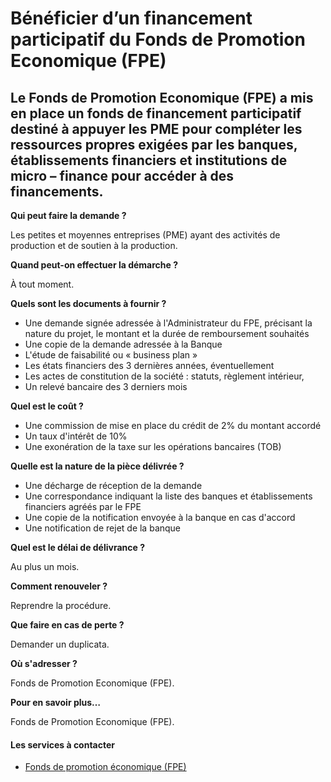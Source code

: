 # Bénéficier d’un financement participatif du Fonds de Promotion Economique (FPE)

Le Fonds de Promotion Economique (FPE) a mis en place un fonds de financement participatif destiné à appuyer les PME pour compléter les ressources propres exigées par les banques, établissements financiers et institutions de micro – finance pour accéder à des financements.
---------------------------------------------------------------------------------------------------------------------------------------------------------------------------------------------------------------------------------------------------------------------------------

**Qui peut faire la demande ?**

Les petites et moyennes entreprises (PME) ayant des activités de production et de soutien à la production.

**Quand peut-on effectuer la démarche ?**

À tout moment.

**Quels sont les documents à fournir ?**

*   Une demande signée adressée à l'Administrateur du FPE, précisant la nature du projet, le montant et la durée de remboursement souhaités
*   Une copie de la demande adressée à la Banque
*   L'étude de faisabilité ou « business plan »
*   Les états financiers des 3 dernières années, éventuellement
*   Les actes de constitution de la société : statuts, règlement intérieur,
*   Un relevé bancaire des 3 derniers mois

**Quel est le coût ?**

*   Une commission de mise en place du crédit de 2% du montant accordé
*   Un taux d'intérêt de 10%
*   Une exonération de la taxe sur les opérations bancaires (TOB)

**Quelle est la nature de la pièce délivrée ?**

*   Une décharge de réception de la demande
*   Une correspondance indiquant la liste des banques et établissements financiers agréés par le FPE
*   Une copie de la notification envoyée à la banque en cas d'accord
*   Une notification de rejet de la banque

**Quel est le délai de délivrance ?**

Au plus un mois.

**Comment renouveler ?**

Reprendre la procédure.

**Que faire en cas de perte ?**

Demander un duplicata.

**Où s'adresser ?**

Fonds de Promotion Economique (FPE).

**Pour en savoir plus…**

Fonds de Promotion Economique (FPE).

#### Les services à contacter

*   [Fonds de promotion économique (FPE)](../../../services/fonds-de-promotion-economique-fpe.md)